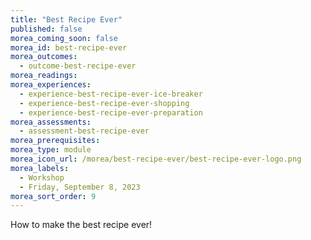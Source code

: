 ```yaml
---
title: "Best Recipe Ever"
published: false
morea_coming_soon: false
morea_id: best-recipe-ever
morea_outcomes:
  - outcome-best-recipe-ever
morea_readings:
morea_experiences:
  - experience-best-recipe-ever-ice-breaker
  - experience-best-recipe-ever-shopping
  - experience-best-recipe-ever-preparation
morea_assessments:
  - assessment-best-recipe-ever
morea_prerequisites:
morea_type: module
morea_icon_url: /morea/best-recipe-ever/best-recipe-ever-logo.png
morea_labels:
  - Workshop
  - Friday, September 8, 2023
morea_sort_order: 9
---
```


How to make the best recipe ever!
